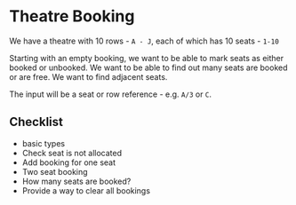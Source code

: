 # Theatre Booking

We have a theatre with 10 rows - `A - J`, each of which has 10 seats - `1-10`

Starting with an empty booking, we want to be able to mark seats as either booked or unbooked. We want
to be able to find out many seats are booked or are free. We want to find adjacent seats.

The input will be a seat or row reference - e.g. `A/3` or `C`.

## Checklist

- basic types
- Check seat is not allocated
- Add booking for one seat
- Two seat booking
- How many seats are booked?
- Provide a way to clear all bookings
